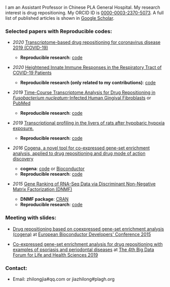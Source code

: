 I am an Assistant Professor in Chinese PLA General Hospital. My research interest is drug repositioning. My ORCID ID is [0000-0003-2370-5073](https://orcid.org/0000-0003-2370-5073). A full list of published articles is shown in [Google Scholar](https://scholar.google.com/citations?user=Nrqp1VsAAAAJ&hl=en).

### Selected papers with Reproducible codes:


* _2020_ [Transcriptome-based drug repositioning for coronavirus disease 2019 (COVID-19)](https://academic.oup.com/femspd/article/78/4/ftaa036/5871823)
   + **Reproducible research**: [code](https://github.com/zhilongjia/COVID-19)
   
* _2020_ [Heightened Innate Immune Responses in the Respiratory Tract of COVID-19 Patients](https://www.sciencedirect.com/science/article/pii/S1931312820302444?via%3Dihub)
   + **Reproducible research (only related to my contributions)**: [code](https://github.com/zhilongjia/nCoV2019)

* _2019_ [Time-Course Transcriptome Analysis for Drug Repositioning in *Fusobacterium nucleatum*-Infected Human Gingival Fibroblasts](https://www.frontiersin.org/articles/10.3389/fcell.2019.00204/full) or [PubMed](http://www.ncbi.nlm.nih.gov/pmc/articles/pmc6771468/)
    + **Reproducible research**: [code](https://github.com/zhilongjia/Fn_HGFcell)


* _2019_ [Transcriptional profiling in the livers of rats after hypobaric hypoxia exposure.](https://peerj.com/articles/6499/)
    + **Reproducible research**: [code](https://github.com/zhilongjia/AMS_gut_liver_rat)

* _2016_ [Cogena, a novel tool for co-expressed gene-set enrichment analysis, applied to drug repositioning and drug mode of action discovery](http://bmcgenomics.biomedcentral.com/articles/10.1186/s12864-016-2737-8)
    + **cogena**: [code](https://github.com/zhilongjia/cogena) or [Bioconductor](http://www.bioconductor.org/packages/devel/bioc/html/cogena.html)
    + **Reproducible research**: [code](https://github.com/zhilongjia/psoriasis)

*  _2015_ [Gene Ranking of RNA-Seq Data via Discriminant Non-Negative Matrix Factorization (DNMF)](http://journals.plos.org/plosone/article?id=10.1371/journal.pone.0137782)
    + **DNMF package**: [CRAN](https://cran.r-project.org/web/packages/DNMF/index.html)
    + **Reproducible research**: [code](https://github.com/zhilongjia/geneRanking)


### Meeting with slides:

* [Drug repositioning based on coexpressed gene-set enrichment analysis (cogena)](https://github.com/zhilongjia/slides/blob/master/eurobioc2015_FlashlightII_cogena_ZhilongJia.pdf) at [European Bioconductor Developers' Conference 2015](https://sites.google.com/site/eurobioc2015/)

* [Co-expressed gene-set enrichment analysis for drug repositioning with examples of psoriasis and periodontal diseases](https://github.com/zhilongjia/slides/blob/master/ZhilongJia-BDF20191013-v7.pdf) at [The 4th Big Data Forum for Life and Health Sciences 2019](https://bigd.big.ac.cn/conference/bdf2019)

### Contact:

* Email: zhilongjia#qq.com or jiazhilong#plagh.org
